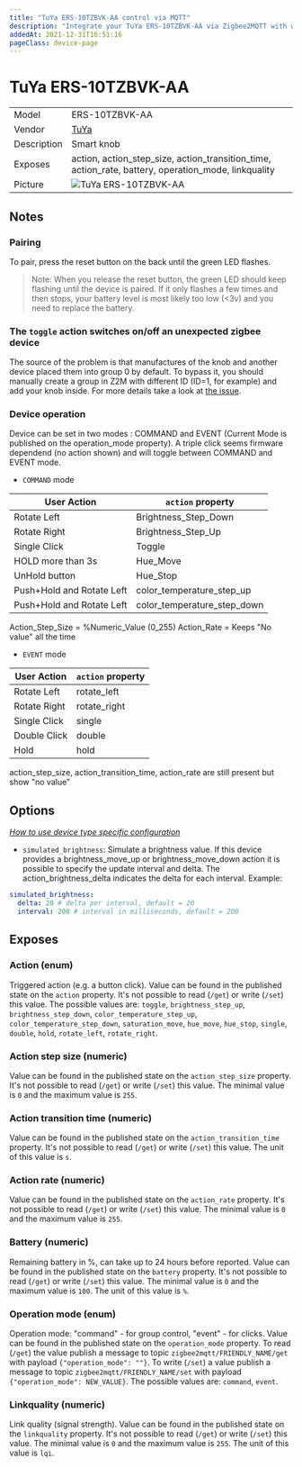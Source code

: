```yaml
---
title: "TuYa ERS-10TZBVK-AA control via MQTT"
description: "Integrate your TuYa ERS-10TZBVK-AA via Zigbee2MQTT with whatever smart home infrastructure you are using without the vendor's bridge or gateway."
addedAt: 2021-12-31T16:51:16
pageClass: device-page
---
```


<!-- !!!! -->
<!-- ATTENTION: This file is auto-generated through docgen! -->
<!-- You can only edit the "Notes"-Section between the two comment lines "Notes BEGIN" and "Notes END". -->
<!-- Do not use h1 or h2 heading within "## Notes"-Section. -->
<!-- !!!! -->

# TuYa ERS-10TZBVK-AA

|     |     |
|-----|-----|
| Model | ERS-10TZBVK-AA  |
| Vendor  | [TuYa](/supported-devices/#v=TuYa)  |
| Description | Smart knob |
| Exposes | action, action_step_size, action_transition_time, action_rate, battery, operation_mode, linkquality |
| Picture | ![TuYa ERS-10TZBVK-AA](https://www.zigbee2mqtt.io/images/devices/ERS-10TZBVK-AA.png) |


<!-- Notes BEGIN: You can edit here. Add "## Notes" headline if not already present. -->
## Notes

### Pairing
To pair, press the reset button on the back until the green LED flashes.

> Note: When you release the reset button, the green LED should keep flashing until the device is paired. If it only flashes a few times and then stops, your battery level is most likely too low (<3v) and you need to replace the battery.

### The `toggle` action switches on/off an unexpected zigbee device
The source of the problem is that manufactures of the knob and another device placed them into group 0 by default. To bypass it, you should manually create a group in Z2M with different ID (ID=1, for example) and add your knob inside.
For more details take a look at [the issue](https://github.com/Koenkk/zigbee2mqtt/issues/12397).

### Device operation
Device can be set in two modes : COMMAND and EVENT (Current Mode is published on the operation_mode property). A triple click seems firmware dependend (no action shown) and will toggle between COMMAND and EVENT mode.

- `COMMAND` mode

| User Action  | `action` property |
| ------------- | ------------- |
| Rotate Left | Brightness_Step_Down|
| Rotate Right | Brightness_Step_Up|
| Single Click | Toggle|
| HOLD more than 3s | Hue_Move|
| UnHold button | Hue_Stop|
| Push+Hold and Rotate Left | color_temperature_step_up|
| Push+Hold and Rotate Left | color_temperature_step_down|

Action_Step_Size = %Numeric_Value (0_255)
Action_Rate = Keeps "No value" all the time
- `EVENT` mode

| User Action  | `action` property |
|--------------| ------------- |
| Rotate Left  | rotate_left |
| Rotate Right | rotate_right |
| Single Click | single |
| Double Click | double |
| Hold         | hold |

action_step_size, action_transition_time, action_rate are still present but show "no value"
<!-- Notes END: Do not edit below this line -->



## Options
*[How to use device type specific configuration](../guide/configuration/devices-groups.md#specific-device-options)*

* `simulated_brightness`: Simulate a brightness value. If this device provides a brightness_move_up or brightness_move_down action it is possible to specify the update interval and delta. The action_brightness_delta indicates the delta for each interval. Example:
```yaml
simulated_brightness:
  delta: 20 # delta per interval, default = 20
  interval: 200 # interval in milliseconds, default = 200
```


## Exposes

### Action (enum)
Triggered action (e.g. a button click).
Value can be found in the published state on the `action` property.
It's not possible to read (`/get`) or write (`/set`) this value.
The possible values are: `toggle`, `brightness_step_up`, `brightness_step_down`, `color_temperature_step_up`, `color_temperature_step_down`, `saturation_move`, `hue_move`, `hue_stop`, `single`, `double`, `hold`, `rotate_left`, `rotate_right`.

### Action step size (numeric)
Value can be found in the published state on the `action_step_size` property.
It's not possible to read (`/get`) or write (`/set`) this value.
The minimal value is `0` and the maximum value is `255`.

### Action transition time (numeric)
Value can be found in the published state on the `action_transition_time` property.
It's not possible to read (`/get`) or write (`/set`) this value.
The unit of this value is `s`.

### Action rate (numeric)
Value can be found in the published state on the `action_rate` property.
It's not possible to read (`/get`) or write (`/set`) this value.
The minimal value is `0` and the maximum value is `255`.

### Battery (numeric)
Remaining battery in %, can take up to 24 hours before reported.
Value can be found in the published state on the `battery` property.
It's not possible to read (`/get`) or write (`/set`) this value.
The minimal value is `0` and the maximum value is `100`.
The unit of this value is `%`.

### Operation mode (enum)
Operation mode: "command" - for group control, "event" - for clicks.
Value can be found in the published state on the `operation_mode` property.
To read (`/get`) the value publish a message to topic `zigbee2mqtt/FRIENDLY_NAME/get` with payload `{"operation_mode": ""}`.
To write (`/set`) a value publish a message to topic `zigbee2mqtt/FRIENDLY_NAME/set` with payload `{"operation_mode": NEW_VALUE}`.
The possible values are: `command`, `event`.

### Linkquality (numeric)
Link quality (signal strength).
Value can be found in the published state on the `linkquality` property.
It's not possible to read (`/get`) or write (`/set`) this value.
The minimal value is `0` and the maximum value is `255`.
The unit of this value is `lqi`.

